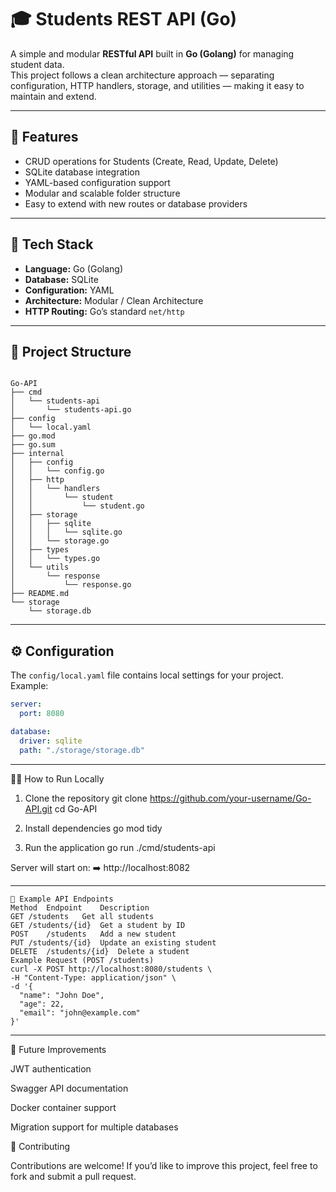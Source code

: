 # 🎓 Students REST API (Go)

A simple and modular **RESTful API** built in **Go (Golang)** for managing student data.  
This project follows a clean architecture approach — separating configuration, HTTP handlers, storage, and utilities — making it easy to maintain and extend.

---

## 🚀 Features

- CRUD operations for Students (Create, Read, Update, Delete)
- SQLite database integration
- YAML-based configuration support
- Modular and scalable folder structure
- Easy to extend with new routes or database providers

---

## 🧱 Tech Stack

- **Language:** Go (Golang)
- **Database:** SQLite
- **Configuration:** YAML
- **Architecture:** Modular / Clean Architecture
- **HTTP Routing:** Go’s standard `net/http`

---

## 📂 Project Structure

```

Go-API
├── cmd
│   └── students-api
│       └── students-api.go
├── config
│   └── local.yaml
├── go.mod
├── go.sum
├── internal
│   ├── config
│   │   └── config.go
│   ├── http
│   │   └── handlers
│   │       └── student
│   │           └── student.go
│   ├── storage
│   │   ├── sqlite
│   │   │   └── sqlite.go
│   │   └── storage.go
│   ├── types
│   │   └── types.go
│   └── utils
│       └── response
│           └── response.go
├── README.md
└── storage
    └── storage.db

```


---

## ⚙️ Configuration

The `config/local.yaml` file contains local settings for your project.  
Example:

```yaml
server:
  port: 8080

database:
  driver: sqlite
  path: "./storage/storage.db"

```

---
🏃‍♂️ How to Run Locally
1. Clone the repository
git clone https://github.com/your-username/Go-API.git
cd Go-API

2. Install dependencies
go mod tidy

3. Run the application
go run ./cmd/students-api


Server will start on:
➡️ http://localhost:8082

---
```
📡 Example API Endpoints
Method	Endpoint	Description
GET	/students	Get all students
GET	/students/{id}	Get a student by ID
POST	/students	Add a new student
PUT	/students/{id}	Update an existing student
DELETE	/students/{id}	Delete a student
Example Request (POST /students)
curl -X POST http://localhost:8080/students \
-H "Content-Type: application/json" \
-d '{
  "name": "John Doe",
  "age": 22,
  "email": "john@example.com"
}'
```
---

🧩 Future Improvements

JWT authentication

Swagger API documentation

Docker container support

Migration support for multiple databases

🤝 Contributing

Contributions are welcome!
If you’d like to improve this project, feel free to fork and submit a pull request.


